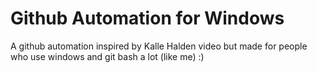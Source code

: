 # Github Automation for Windows

A github automation inspired by Kalle Halden video but made for people who use windows and git bash a lot (like me) :)



